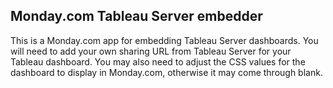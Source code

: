 ## Monday.com Tableau Server embedder
This is a Monday.com app for embedding Tableau Server dashboards. You will need to add your own sharing URL from Tableau Server for your Tableau dashboard. You may also need to adjust the CSS values for the dashboard to display in Monday.com, otherwise it may come through blank.
